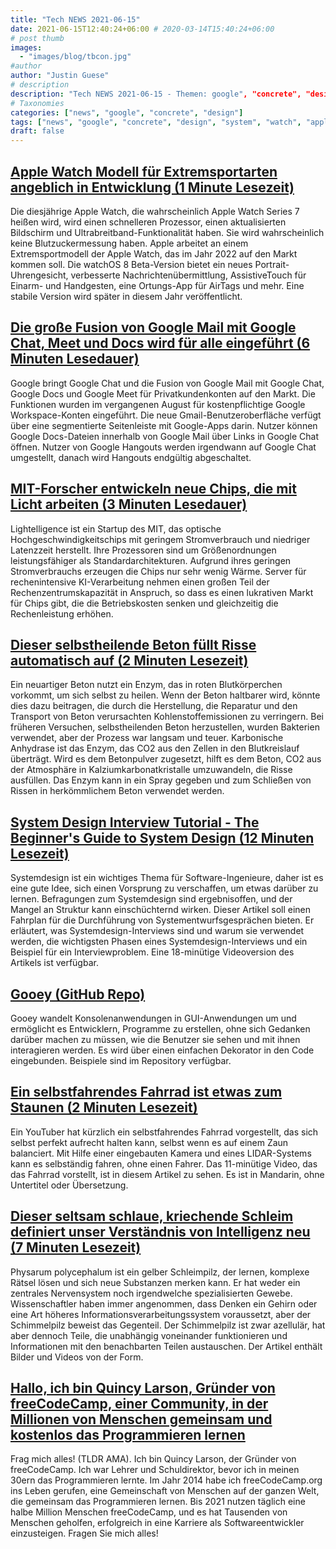 ```yaml
---
title: "Tech NEWS 2021-06-15"
date: 2021-06-15T12:40:24+06:00 # 2020-03-14T15:40:24+06:00
# post thumb
images:
  - "images/blog/tbcon.jpg"
#author
author: "Justin Guese"
# description
description: "Tech NEWS 2021-06-15 - Themen: google", "concrete", "design"
# Taxonomies
categories: ["news", "google", "concrete", "design"]
tags: ["news", "google", "concrete", "design", "system", "watch", "apple"]
draft: false
---
```


## [Apple Watch Modell für Extremsportarten angeblich in Entwicklung (1 Minute Lesezeit)](https://www.xda-developers.com/apple-watch-extreme-sports-model-rumor/)

 Die diesjährige Apple Watch, die wahrscheinlich Apple Watch Series 7 heißen wird, wird einen schnelleren Prozessor, einen aktualisierten Bildschirm und Ultrabreitband-Funktionalität haben. Sie wird wahrscheinlich keine Blutzuckermessung haben. Apple arbeitet an einem Extremsportmodell der Apple Watch, das im Jahr 2022 auf den Markt kommen soll. Die watchOS 8 Beta-Version bietet ein neues Portrait-Uhrengesicht, verbesserte Nachrichtenübermittlung, AssistiveTouch für Einarm- und Handgesten, eine Ortungs-App für AirTags und mehr. Eine stabile Version wird später in diesem Jahr veröffentlicht.

## [Die große Fusion von Google Mail mit Google Chat, Meet und Docs wird für alle eingeführt (6 Minuten Lesedauer)](https://arstechnica.com/gadgets/2021/06/gmails-big-merger-with-google-chat-meet-and-docs-launches-for-everyone/)

 Google bringt Google Chat und die Fusion von Google Mail mit Google Chat, Google Docs und Google Meet für Privatkundenkonten auf den Markt. Die Funktionen wurden im vergangenen August für kostenpflichtige Google Workspace-Konten eingeführt. Die neue Gmail-Benutzeroberfläche verfügt über eine segmentierte Seitenleiste mit Google-Apps darin. Nutzer können Google Docs-Dateien innerhalb von Google Mail über Links in Google Chat öffnen. Nutzer von Google Hangouts werden irgendwann auf Google Chat umgestellt, danach wird Hangouts endgültig abgeschaltet.

## [MIT-Forscher entwickeln neue Chips, die mit Licht arbeiten (3 Minuten Lesedauer)](https://analyticsindiamag.com/mit-researchers-make-new-chips-that-work-on-light/)

 Lightelligence ist ein Startup des MIT, das optische Hochgeschwindigkeitschips mit geringem Stromverbrauch und niedriger Latenzzeit herstellt. Ihre Prozessoren sind um Größenordnungen leistungsfähiger als Standardarchitekturen. Aufgrund ihres geringen Stromverbrauchs erzeugen die Chips nur sehr wenig Wärme. Server für rechenintensive KI-Verarbeitung nehmen einen großen Teil der Rechenzentrumskapazität in Anspruch, so dass es einen lukrativen Markt für Chips gibt, die die Betriebskosten senken und gleichzeitig die Rechenleistung erhöhen.

## [Dieser selbstheilende Beton füllt Risse automatisch auf (2 Minuten Lesezeit)](https://www.fastcompany.com/90645903/this-self-healing-concrete-automatically-fills-in-cracks)

 Ein neuartiger Beton nutzt ein Enzym, das in roten Blutkörperchen vorkommt, um sich selbst zu heilen. Wenn der Beton haltbarer wird, könnte dies dazu beitragen, die durch die Herstellung, die Reparatur und den Transport von Beton verursachten Kohlenstoffemissionen zu verringern. Bei früheren Versuchen, selbstheilenden Beton herzustellen, wurden Bakterien verwendet, aber der Prozess war langsam und teuer. Karbonische Anhydrase ist das Enzym, das CO2 aus den Zellen in den Blutkreislauf überträgt. Wird es dem Betonpulver zugesetzt, hilft es dem Beton, CO2 aus der Atmosphäre in Kalziumkarbonatkristalle umzuwandeln, die Risse ausfüllen. Das Enzym kann in ein Spray gegeben und zum Schließen von Rissen in herkömmlichem Beton verwendet werden.

## [System Design Interview Tutorial - The Beginner's Guide to System Design (12 Minuten Lesezeit)](https://www.freecodecamp.org/news/system-design-interview-practice-tutorial//1/0100017a0f242418-c6e51fe4-96f8-4ed1-aeec-be8ae4e97934-000000/ZQnyzy_C5vCOxTWBuilDpZde0Uh4ZExsQofA2ytqgWA=197)

 Systemdesign ist ein wichtiges Thema für Software-Ingenieure, daher ist es eine gute Idee, sich einen Vorsprung zu verschaffen, um etwas darüber zu lernen. Befragungen zum Systemdesign sind ergebnisoffen, und der Mangel an Struktur kann einschüchternd wirken. Dieser Artikel soll einen Fahrplan für die Durchführung von Systementwurfsgesprächen bieten. Er erläutert, was Systemdesign-Interviews sind und warum sie verwendet werden, die wichtigsten Phasen eines Systemdesign-Interviews und ein Beispiel für ein Interviewproblem. Eine 18-minütige Videoversion des Artikels ist verfügbar.

## [Gooey (GitHub Repo)](https://github.com/chriskiehl/Gooey)

 Gooey wandelt Konsolenanwendungen in GUI-Anwendungen um und ermöglicht es Entwicklern, Programme zu erstellen, ohne sich Gedanken darüber machen zu müssen, wie die Benutzer sie sehen und mit ihnen interagieren werden. Es wird über einen einfachen Dekorator in den Code eingebunden. Beispiele sind im Repository verfügbar.

## [Ein selbstfahrendes Fahrrad ist etwas zum Staunen (2 Minuten Lesezeit)](https://hackaday.com/2021/06/10/a-self-driving-bicycle-is-something-to-marvel-at/)

 Ein YouTuber hat kürzlich ein selbstfahrendes Fahrrad vorgestellt, das sich selbst perfekt aufrecht halten kann, selbst wenn es auf einem Zaun balanciert. Mit Hilfe einer eingebauten Kamera und eines LIDAR-Systems kann es selbständig fahren, ohne einen Fahrer. Das 11-minütige Video, das das Fahrrad vorstellt, ist in diesem Artikel zu sehen. Es ist in Mandarin, ohne Untertitel oder Übersetzung.

## [Dieser seltsam schlaue, kriechende Schleim definiert unser Verständnis von Intelligenz neu (7 Minuten Lesezeit)](https://www.sciencealert.com/this-creeping-slime-is-changing-how-we-think-about-intelligence/amp)

 Physarum polycephalum ist ein gelber Schleimpilz, der lernen, komplexe Rätsel lösen und sich neue Substanzen merken kann. Er hat weder ein zentrales Nervensystem noch irgendwelche spezialisierten Gewebe. Wissenschaftler haben immer angenommen, dass Denken ein Gehirn oder eine Art höheres Informationsverarbeitungssystem voraussetzt, aber der Schimmelpilz beweist das Gegenteil. Der Schimmelpilz ist zwar azellulär, hat aber dennoch Teile, die unabhängig voneinander funktionieren und Informationen mit den benachbarten Teilen austauschen. Der Artikel enthält Bilder und Videos von der Form.

## [Hallo, ich bin Quincy Larson, Gründer von freeCodeCamp, einer Community, in der Millionen von Menschen gemeinsam und kostenlos das Programmieren lernen](https://tldr.tech/token/6c3ef825381ee396191f77cb92dd1969?redirect=https%3A%2F%2Ftldr.tech%2Fama%2Fquincy-larson/1/0100017a0f242418-c6e51fe4-96f8-4ed1-aeec-be8ae4e97934-000000/0nhHb0Upmex7ZKsbURp6WilHXOj92PfKH675NRvHKKA=197)

 Frag mich alles! (TLDR AMA). Ich bin Quincy Larson, der Gründer von freeCodeCamp. Ich war Lehrer und Schuldirektor, bevor ich in meinen 30ern das Programmieren lernte. Im Jahr 2014 habe ich freeCodeCamp.org ins Leben gerufen, eine Gemeinschaft von Menschen auf der ganzen Welt, die gemeinsam das Programmieren lernen. Bis 2021 nutzen täglich eine halbe Million Menschen freeCodeCamp, und es hat Tausenden von Menschen geholfen, erfolgreich in eine Karriere als Softwareentwickler einzusteigen. Fragen Sie mich alles!

